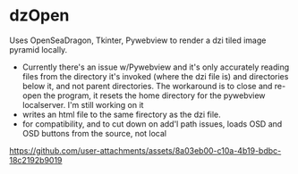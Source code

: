 # dzOpen

Uses OpenSeaDragon, Tkinter, Pywebview to render a dzi tiled image pyramid locally. 
- Currently there's an issue w/Pywebview and it's only accurately reading files from the directory it's invoked (where the dzi file is) and directories below it, and not parent directories. The workaround is to close and re-open the program, it resets the home directory for the pywebview localserver. I'm still working on it
- writes an html file to the same firectory as the dzi file.
- for compatibility, and to cut down on add'l path issues, loads OSD and OSD buttons from the source, not local

https://github.com/user-attachments/assets/8a03eb00-c10a-4b19-bdbc-18c2192b9019



